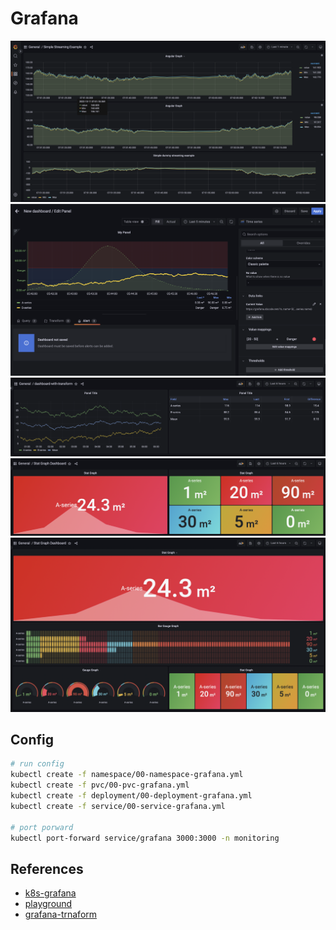 # Grafana

<img src="./ss/00-db.png">
<img src="./ss/01-graph.png">
<img src="./ss/02-graph-transformation.png">
<img src="./ss/03-graph-stat.png">
<img src="./ss/04-graph-bar-gauge.png">

## Config

```bash
# run config
kubectl create -f namespace/00-namespace-grafana.yml
kubectl create -f pvc/00-pvc-grafana.yml
kubectl create -f deployment/00-deployment-grafana.yml
kubectl create -f service/00-service-grafana.yml

# port porward
kubectl port-forward service/grafana 3000:3000 -n monitoring
```

## References

- [k8s-grafana](https://grafana.com/docs/grafana/latest/setup-grafana/installation/kubernetes/)
- [playground](https://play.grafana.org/d/000000012/grafana-play-home?orgId=1)
- [grafana-trnaform](https://grafana.com/docs/grafana/v9.0/panels/transform-data/)
